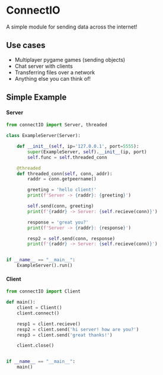 # ConnectIO
A simple module for sending data across the internet!

## Use cases
- Multiplayer pygame games (sending objects)
- Chat server with clients
- Transferring files over a network
- Anything else you can think of!

## Simple Example
#### Server
```python
from connectIO import Server, threaded

class ExampleServer(Server):

    def __init__(self, ip='127.0.0.1', port=5555):
        super(ExampleServer, self).__init__(ip, port)
        self.func = self.threaded_conn

    @threaded
    def threaded_conn(self, conn, addr):
        raddr = conn.getpeername()

        greeting = 'hello client!'
        print(f'Server -> {raddr}: {greeting}')

        self.send(conn, greeting)
        print(f'{raddr} -> Server: {self.recieve(conn)}')

        response = 'great you?'
        print(f'Server -> {raddr}: {response}')

        resp2 = self.send(conn, response)
        print(f'{raddr} -> Server: {self.recieve(conn)}')


if __name__ == "__main__":
    ExampleServer().run()
```
#### Client
```py
from connectIO import Client

def main():
    client = Client()
    client.connect()

    resp1 = client.recieve()
    resp2 = client.send('hi server! how are you?')
    resp3 = client.send('great thanks!')

    client.close()


if __name__ == "__main__":
    main()
```
